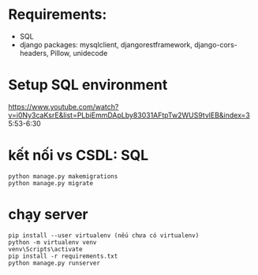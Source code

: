 # Requirements: 
- SQL
- django packages: mysqlclient, djangorestframework, django-cors-headers, Pillow, unidecode

# Setup SQL environment
https://www.youtube.com/watch?v=i0Ny3caKsrE&list=PLbiEmmDApLby83031AFtpTw2WUS9tvlEB&index=3
5:53-6:30

# kết nối vs CSDL: SQL
```console
python manage.py makemigrations
python manage.py migrate
```

# chạy server
```console
pip install --user virtualenv (nếu chưa có virtualenv)
python -m virtualenv venv
venv\Scripts\activate
pip install -r requirements.txt
python manage.py runserver
```

